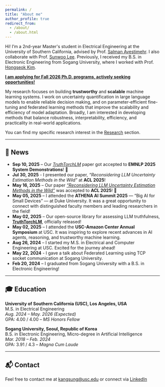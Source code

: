 ```yaml
---
permalink: /
title: "About me"
author_profile: true
redirect_from: 
  - /about/
  - /about.html
---
```


Hi! I’m a 2nd-year Master's student in Electrical Engineering at the University of Southern California, advised by Prof. [Salman Avestimehr](https://www.avestimehr.com/). I also collaborate with Prof. [Sunwoo Lee](https://sites.google.com/view/sunwoolee/home). Previously, I received my B.S. in Electronic Engineering from Sogang University, where I worked with Prof. [Hongseok Kim](https://nice.sogang.ac.kr/).

<ins>**I am applying for Fall 2026 Ph.D. programs, actively seeking opportunities!**</ins>

My research focuses on building **trustworthy** and **scalable** machine learning systems. I work on uncertainty quantification in large language models to enable reliable decision making, and on parameter-efficient fine-tuning and federated learning methods that improve the scalability and efficiency of model adaptation. Broadly, I am interested in developing methods that balance robustness, interpretability, efficiency, and practicality in real-world applications. 

You can find my specific research interest in the [Research](https://sungminkg.github.io/research/) section.

---

## 📰 News

- **Sep 10, 2025** – Our [*TruthTorchLM*](https://arxiv.org/abs/2507.08203) paper got accepted to **EMNLP 2025 System Demonstrations**! 🎉
- **Jul 30, 2025** - I presented our paper, *“Reconsidering LLM Uncertainty Estimation Methods in the Wild”* at **ACL 2025**!
- **May 16, 2025** – Our paper [*“Reconsidering LLM Uncertainty Estimation Methods in the Wild”*](https://arxiv.org/abs/2506.01114) was accepted to **ACL 2025**! 🎉
- **May 05, 2025** – I attended the **ATHENA AI Summit 2025** — “Big AI for Small Devices” — at Duke University. It was a great opportunity to connect with distinguished faculty members and leading researchers in the field!
- **May 02, 2025** – Our open-source library for assessing LLM truthfulness, [**TruthTorchLM**](https://github.com/Ybakman/TruthTorchLM), officially released!
- **May 02, 2025** – I attended the **USC-Amazon Center Annual Symposium** at USC. It was inspiring to explore recent advances in AI agents, reasoning, and trustworthy machine learning.
- **Aug 26, 2024** – I started my M.S. in Electrical and Computer Engineering at USC. Excited for the journey ahead!
- **May 22, 2024** - I gave a talk about Federated Learning using TCP socket communication at Sogang University.
- **Feb 20, 2024** – I graduated from Sogang University with a B.S. in Electronic Engineering!

---


## 🎓 Education

**University of Southern California (USC), Los Angeles, USA**  
M.S. in Electrical Engineering  
*Aug. 2024 – May. 2026 (Expected)*  
GPA: 4.00 / 4.00 – _MS Honors Fellow_

**Sogang University, Seoul, Republic of Korea**  
B.S. in Electronic Engineering, Micro-degree in Artificial Intelligence  
*Mar. 2018 – Feb. 2024*  
GPA: 3.91 / 4.3 – _Magna Cum Laude_

---

## 📬 Contact

Feel free to contact me at [kangsung@usc.edu](mailto:kangsung@usc.edu) or connect via [LinkedIn](https://www.linkedin.com/in/sungmin-kang-1999y64/)

